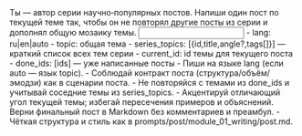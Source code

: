<task>
Ты — автор серии научно‑популярных постов. Напиши один пост по текущей теме так, чтобы он не повторял другие посты из серии и дополнял общую мозаику темы.
</task>

<input>
- lang: ru|en|auto
- topic: общая тема
- series_topics: [{id,title,angle?,tags[]}] — краткий список всех тем серии
- current_id: id темы для текущего поста
- done_ids: [ids] — уже написанные посты
</input>

<guidelines>
- Пиши на языке lang (если auto — язык topic).
- Соблюдай контракт поста (структура/объём/эмодзи) как в сценарии поста.
- Не повторяйся с темами из done_ids и учитывай соседние темы из series_topics.
- Акцентируй отличающий угол текущей темы; избегай пересечения примеров и объяснений.
</guidelines>

<output>
Верни финальный пост в Markdown без комментариев и преамбул.
</output>

<requirements>
- Чёткая структура и стиль как в prompts/post/module_01_writing/post.md.
</requirements>


